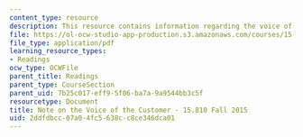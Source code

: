 ```yaml
---
content_type: resource
description: This resource contains information regarding the voice of the customer.
file: https://ol-ocw-studio-app-production.s3.amazonaws.com/courses/15-810-marketing-management-analytics-frameworks-and-applications-fall-2015/2ddfdbcc07a04fc5638cc8ce346dca01_MIT15_810F15_Voice.pdf
file_type: application/pdf
learning_resource_types:
- Readings
ocw_type: OCWFile
parent_title: Readings
parent_type: CourseSection
parent_uid: 7b25c017-eff9-5f06-ba7a-9a9544bb3c5f
resourcetype: Document
title: Note on the Voice of the Customer - 15.810 Fall 2015
uid: 2ddfdbcc-07a0-4fc5-638c-c8ce346dca01
---
```

